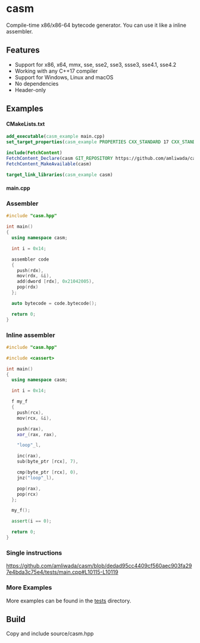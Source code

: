 # casm
Compile-time x86/x86-64 bytecode generator. You can use it like a inline assembler.

## Features

- Support for x86, x64, mmx, sse, sse2, sse3, ssse3, sse4.1, sse4.2
- Working with any C++17 compiler
- Support for Windows, Linux and macOS
- No dependencies
- Header-only

## Examples

#### CMakeLists.txt

```CMake
add_executable(casm_example main.cpp)
set_target_properties(casm_example PROPERTIES CXX_STANDARD 17 CXX_STANDARD_REQUIRED ON CXX_EXTENSIONS OFF)

include(FetchContent)
FetchContent_Declare(casm GIT_REPOSITORY https://github.com/amliwada/casm.git GIT_TAG v1.0.2)
FetchContent_MakeAvailable(casm)

target_link_libraries(casm_example casm)
```

#### main.cpp

### Assembler

```C++
#include "casm.hpp"

int main()
{
  using namespace casm;

  int i = 0x14;

  assembler code
  {	
    push(rdx),
    mov(rdx, &i),
    add(dword [rdx], 0x21042005),
    pop(rdx)
  };

  auto bytecode = code.bytecode();

  return 0;
}
```

### Inline assembler

```C++
#include "casm.hpp"

#include <cassert>

int main()
{
  using namespace casm;

  int i = 0x14;

  f my_f
  {	
    push(rcx),
    mov(rcx, &i),

    push(rax),
    xor_(rax, rax),

    "loop"_l,

    inc(rax),
    sub(byte_ptr [rcx], 7),

    cmp(byte_ptr [rcx], 0),
    jnz("loop"_l),

    pop(rax),
    pop(rcx)
  };

  my_f();

  assert(i == 0);

  return 0;
}
```

### Single instructions

https://github.com/amliwada/casm/blob/dedad95cc4409cf560aec903fa297e4bda3c75e4/tests/main.cpp#L10115-L10119

### More Examples

More examples can be found in the [tests](./tests/) directory.

## Build

Copy and include source/casm.hpp
